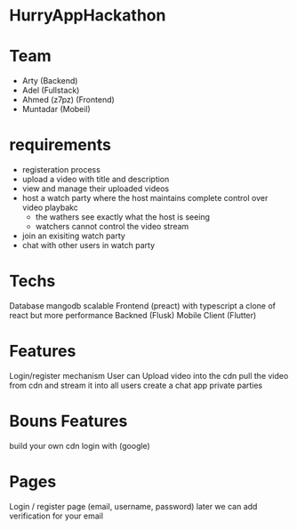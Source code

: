 # HurryAppHackathon
# Team
- Arty (Backend)
- Adel (Fullstack)
- Ahmed (z7pz) (Frontend)
- Muntadar (Mobeil)

# requirements
- registeration process
- upload a video with title and description
- view and manage their uploaded videos
- host a watch party where the host maintains complete control over video playbakc
	- the wathers see exactly what the host is seeing
	- watchers cannot control the video stream
- join an exisiting watch party 
- chat with other users in watch party

# Techs
Database mangodb scalable
Frontend (preact) with typescript a clone of react but more performance
Backned (Flusk)
Mobile Client (Flutter)

# Features
Login/register mechanism
User can Upload video into the cdn
pull the video from cdn and stream it into all users
create a chat app
private parties

# Bouns Features
build your own cdn
login with (google)

# Pages
Login / register page (email, username, password) later we can add verification for your email
